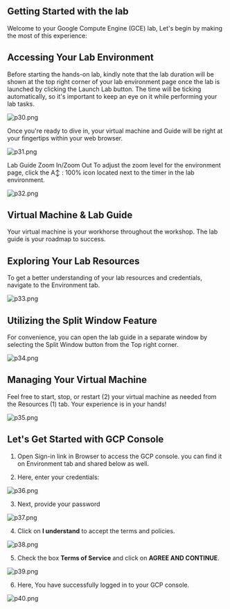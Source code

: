 ## Getting Started with the lab

Welcome to your Google Compute Engine (GCE) lab, Let's begin by making the most of this experience:

## Accessing Your Lab Environment

Before starting the hands-on lab, kindly note that the lab duration will be shown at the top right corner of your lab environment page once the lab is launched by clicking the Launch Lab button. The time will be ticking automatically, so it's important to keep an eye on it while performing your lab tasks.

![p30.png](https://docs-api.cloudlabs.ai/repos/raw.githubusercontent.com/CloudLabs-AI/Lab-Guide/main/52632dHkhwdml/images/p30.png)

Once you're ready to dive in, your virtual machine and Guide will be right at your fingertips within your web browser.


![p31.png](https://docs-api.cloudlabs.ai/repos/raw.githubusercontent.com/CloudLabs-AI/Lab-Guide/main/52632dHkhwdml/images/p31.png)

Lab Guide Zoom In/Zoom Out
To adjust the zoom level for the environment page, click the A↕ : 100% icon located next to the timer in the lab environment.

![p32.png](https://docs-api.cloudlabs.ai/repos/raw.githubusercontent.com/CloudLabs-AI/Lab-Guide/main/52632dHkhwdml/images/p32.png)


## Virtual Machine & Lab Guide

Your virtual machine is your workhorse throughout the workshop. The lab guide is your roadmap to success.

## Exploring Your Lab Resources

To get a better understanding of your lab resources and credentials, navigate to the Environment tab.

![p33.png](https://docs-api.cloudlabs.ai/repos/raw.githubusercontent.com/CloudLabs-AI/Lab-Guide/main/52632dHkhwdml/images/p33.png)


## Utilizing the Split Window Feature

For convenience, you can open the lab guide in a separate window by selecting the Split Window button from the Top right corner.

![p34.png](https://docs-api.cloudlabs.ai/repos/raw.githubusercontent.com/CloudLabs-AI/Lab-Guide/main/52632dHkhwdml/images/p34.png)


## Managing Your Virtual Machine
Feel free to start, stop, or restart (2) your virtual machine as needed from the Resources (1) tab. Your experience is in your hands!


![p35.png](https://docs-api.cloudlabs.ai/repos/raw.githubusercontent.com/CloudLabs-AI/Lab-Guide/main/52632dHkhwdml/images/p35.png)


## Let's Get Started with GCP Console

1. Open Sign-in link in Browser to access the GCP console. you can find it on Environment tab and shared below as well. 
 

2. Here, enter your credentials:


![p36.png](https://docs-api.cloudlabs.ai/repos/raw.githubusercontent.com/CloudLabs-AI/Lab-Guide/main/52632dHkhwdml/images/p36.png)


3. Next, provide your password


![p37.png](https://docs-api.cloudlabs.ai/repos/raw.githubusercontent.com/CloudLabs-AI/Lab-Guide/main/52632dHkhwdml/images/p37.png)

4. Click on **I understand** to accept the terms and policies.


![p38.png](https://docs-api.cloudlabs.ai/repos/raw.githubusercontent.com/CloudLabs-AI/Lab-Guide/main/52632dHkhwdml/images/p38.png)


5. Check the box **Terms of Service** and click on **AGREE AND CONTINUE**. 


![p39.png](https://docs-api.cloudlabs.ai/repos/raw.githubusercontent.com/CloudLabs-AI/Lab-Guide/main/52632dHkhwdml/images/p39.png)


6. Here, You have successfully logged in to your GCP console. 


![p40.png](https://docs-api.cloudlabs.ai/repos/raw.githubusercontent.com/CloudLabs-AI/Lab-Guide/main/52632dHkhwdml/images/p40.png)


